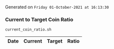 Generated on `Friday 01-October-2021 at 16:13:30`

### Current to Target Coin Ratio
`current_coin_ratio.sh`

Date|Current|Target|Ratio
---|---|---|---
